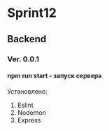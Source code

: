 # Sprint12
## Backend
### Ver. 0.0.1
#### npm run start - запуск сервера
Установлено: 
1. Eslint
2. Nodemon
3. Express
